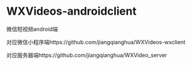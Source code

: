 # WXVideos-androidclient
微信短视频android端<br/>

对应微信小程序端https://github.com/jiangqianghua/WXVideos-wxclient <br/>

对应服务器端https://github.com/jiangqianghua/WXVideo_server

